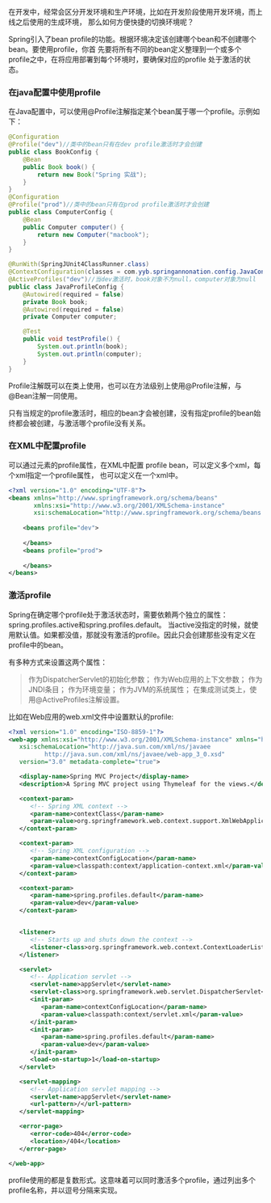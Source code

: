 在开发中，经常会区分开发环境和生产环境，比如在开发阶段使用开发环境，而上线之后使用的生成环境，
那么如何方便快捷的切换环境呢？

Spring引入了bean profile的功能。根据环境决定该创建哪个bean和不创建哪个bean。要使用profile，你首
先要将所有不同的bean定义整理到一个或多个profile之中，在将应用部署到每个环境时，要确保对应的profile
处于激活的状态。

### 在java配置中使用profile

在Java配置中，可以使用@Profile注解指定某个bean属于哪一个profile。示例如下：
```java
@Configuration
@Profile("dev")//类中的bean只有在dev profile激活时才会创建
public class BookConfig {
    @Bean
    public Book book() {
        return new Book("Spring 实战");
    }
}
@Configuration
@Profile("prod")//类中的bean只有在prod profile激活时才会创建
public class ComputerConfig {
    @Bean
    public Computer computer() {
        return new Computer("macbook");
    }
}

@RunWith(SpringJUnit4ClassRunner.class)
@ContextConfiguration(classes = com.yyb.springannonation.config.JavaConfig.class)
@ActiveProfiles("dev")//当dev激活时，book对象不为null，computer对象为null
public class JavaProfileConfig {
    @Autowired(required = false)
    private Book book;
    @Autowired(required = false)
    private Computer computer;

    @Test
    public void testProfile() {
        System.out.println(book);
        System.out.println(computer);
    }
}

```
Profile注解既可以在类上使用，也可以在方法级别上使用@Profile注解，与@Bean注解一同使用。

只有当规定的profile激活时，相应的bean才会被创建，没有指定profile的bean始终都会被创建，与激活哪个profile没有关系。

### 在XML中配置profile
可以通过<beans>元素的profile属性，在XML中配置 profile bean，可以定义多个xml，每个xml指定一个profile属性，
也可以定义在一个xml中。
```xml
<?xml version="1.0" encoding="UTF-8"?>
<beans xmlns="http://www.springframework.org/schema/beans"
       xmlns:xsi="http://www.w3.org/2001/XMLSchema-instance"
       xsi:schemaLocation="http://www.springframework.org/schema/beans http://www.springframework.org/schema/beans/spring-beans.xsd">
   
    <beans profile="dev">
        
    </beans>
    <beans profile="prod">
        
    </beans>
</beans>
```
### 激活profile
Spring在确定哪个profile处于激活状态时，需要依赖两个独立的属性：spring.profiles.active和spring.profiles.default。
当active没指定的时候，就使用默认值。如果都没值，那就没有激活的profile。因此只会创建那些没有定义在profile中的bean。

有多种方式来设置这两个属性：
> 作为DispatcherServlet的初始化参数；
> 作为Web应用的上下文参数；
> 作为JNDI条目；
> 作为环境变量；
> 作为JVM的系统属性；
> 在集成测试类上，使用@ActiveProfiles注解设置。

比如在Web应用的web.xml文件中设置默认的profile:
```xml
<?xml version="1.0" encoding="ISO-8859-1"?>
<web-app xmlns:xsi="http://www.w3.org/2001/XMLSchema-instance" xmlns="http://java.sun.com/xml/ns/javaee"
   xsi:schemaLocation="http://java.sun.com/xml/ns/javaee
	      http://java.sun.com/xml/ns/javaee/web-app_3_0.xsd"
   version="3.0" metadata-complete="true">

   <display-name>Spring MVC Project</display-name>
   <description>A Spring MVC project using Thymeleaf for the views.</description>

   <context-param>
      <!-- Spring XML context -->
      <param-name>contextClass</param-name>
      <param-value>org.springframework.web.context.support.XmlWebApplicationContext</param-value>
   </context-param>

   <context-param>
      <!-- Spring XML configuration -->
      <param-name>contextConfigLocation</param-name>
      <param-value>classpath:context/application-context.xml</param-value>
   </context-param>

   <context-param>
      <param-name>spring.profiles.default</param-name>
      <param-value>dev</param-value>
   </context-param>


   <listener>
      <!-- Starts up and shuts down the context -->
      <listener-class>org.springframework.web.context.ContextLoaderListener</listener-class>
   </listener>

   <servlet>
      <!-- Application servlet -->
      <servlet-name>appServlet</servlet-name>
      <servlet-class>org.springframework.web.servlet.DispatcherServlet</servlet-class>
      <init-param>
         <param-name>contextConfigLocation</param-name>
         <param-value>classpath:context/servlet.xml</param-value>
      </init-param>
      <init-param>
         <param-name>spring.profiles.default</param-name>
         <param-value>dev</param-value>
      </init-param>
      <load-on-startup>1</load-on-startup>
   </servlet>

   <servlet-mapping>
      <!-- Application servlet mapping -->
      <servlet-name>appServlet</servlet-name>
      <url-pattern>/</url-pattern>
   </servlet-mapping>

   <error-page>
      <error-code>404</error-code>
      <location>/404</location>
   </error-page>

</web-app>

```
profile使用的都是复数形式。这意味着可以同时激活多个profile，通过列出多个profile名称，并以逗号分隔来实现。
